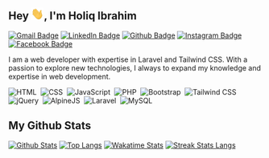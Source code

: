 ## Hey <img src="/assets/hi.gif" width="25px" />, I'm Holiq Ibrahim

[![Gmail Badge](https://img.shields.io/badge/-holiq.ibrahim376@gmail.com-EA4335?style=flat&logo=Gmail&logoColor=white&link=mailto:holiq.ibrahim376@gmail.com)](mailto:holiq.ibrahim376@gmail.com) 
[![LinkedIn Badge](https://img.shields.io/badge/-holiq--ibrahim-0A66C2?style=flat&logo=linkedin&logoColor=white&link=https://linkedin.com/in/holiq-ibrahim)](https://linkedin.com/in/holiq-ibrahim) 
[![Github Badge](https://img.shields.io/badge/-holiq-grey?style=flat&logo=github&logoColor=white&link=https://github.com/holiq)](https://www.github.com/holiq) 
[![Instagram Badge](https://img.shields.io/badge/-holiq__xid-E4405F?style=flat&logo=instagram&logoColor=white&link=https://instagram.com/holiq_xid/)](https://instagram.com/holiq_xid/) 
[![Facebook Badge](https://img.shields.io/badge/-holiq.xid-1877F2?style=flat&logo=facebook&logoColor=white&link=https://facebook.com/holiq.xid)](https://facebook.com/holiq.xid)

I am a web developer with expertise in Laravel and Tailwind CSS. With a passion to explore new technologies, I always to expand my knowledge and expertise in web development.

![HTML](https://img.shields.io/badge/-HTML-282A36?style=flat&logo=HTML5)&nbsp;
![CSS](https://img.shields.io/badge/-CSS-282A36?style=flat&logo=CSS3&logoColor=1572B6)&nbsp;
![JavaScript](https://img.shields.io/badge/-JavaScript-282A36?style=flat&logo=javascript)&nbsp;
![PHP](https://img.shields.io/badge/-PHP-282A36?style=flat&logo=PHP)&nbsp;
![Bootstrap](https://img.shields.io/badge/-Bootstrap-282A36?style=flat&logo=bootstrap)&nbsp;
![Tailwind CSS](https://img.shields.io/badge/-Tailwind_CSS-282A36?style=flat&logo=tailwind-css)&nbsp;
![jQuery](https://img.shields.io/badge/-jQuery-282A36?style=flat&logo=jquery)&nbsp;
![AlpineJS](https://img.shields.io/badge/-Alpine.js-282A36?style=flat&logo=alpine.js)&nbsp;
![Laravel](https://img.shields.io/badge/-Laravel-282A36?style=flat&logo=laravel)&nbsp;
![MySQL](https://img.shields.io/badge/-MySQL-282A36?style=flat&logo=mysql)&nbsp;

## My Github Stats

[![Github Stats](https://github-readme-stats.vercel.app/api?username=holiq&show_icons=true&include_all_commits=true&count_private=true&&hide_border=true&bg_color=282A36&icon_color=686868&title_color=57c7ff&text_color=9aedfe&custom_title=My+Github+Stats)](https://github.com/holiq/holiq)
[![Top Langs](https://github-readme-stats.vercel.app/api/top-langs/?username=holiq&layout=compact&hide_border=true&langs_count=8&bg_color=282A36&icon_color=686868&title_color=57c7ff&text_color=9aedfe)](https://github.com/holiq/holiq)
[![Wakatime Stats](https://github-readme-stats.vercel.app/api/wakatime/?username=holiq&layout=compact&hide_border=true&langs_count=8&bg_color=282A36&icon_color=686868&title_color=57c7ff&text_color=9aedfe)](https://github.com/holiq/holiq)
[![Streak Stats Langs](https://github-readme-streak-stats.herokuapp.com?user=holiq&theme=dark&background=282A36&ring=57C7FF&fire=57C7FF&dates=686868&currStreakNum=9AEDFE&sideNums=57C7FF&currStreakLabel=9AEDFE&sideLabels=9AEDFE&stroke=57C7FF&border=282A36)](https://github.com/holiq/holiq)
